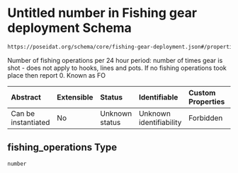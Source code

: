 # Untitled number in Fishing gear deployment Schema

```txt
https://poseidat.org/schema/core/fishing-gear-deployment.json#/properties/fishing_operations
```

Number of fishing operations per 24 hour period: number of times gear is shot - does not apply to hooks, lines and pots. If no fishing operations took place then report 0. Known as FO

| Abstract            | Extensible | Status         | Identifiable            | Custom Properties | Additional Properties | Access Restrictions | Defined In                                                                                        |
| :------------------ | :--------- | :------------- | :---------------------- | :---------------- | :-------------------- | :------------------ | :------------------------------------------------------------------------------------------------ |
| Can be instantiated | No         | Unknown status | Unknown identifiability | Forbidden         | Allowed               | none                | [fishing-gear-deployment.json*](schemas/core/fishing-gear-deployment.json "open original schema") |

## fishing_operations Type

`number`
